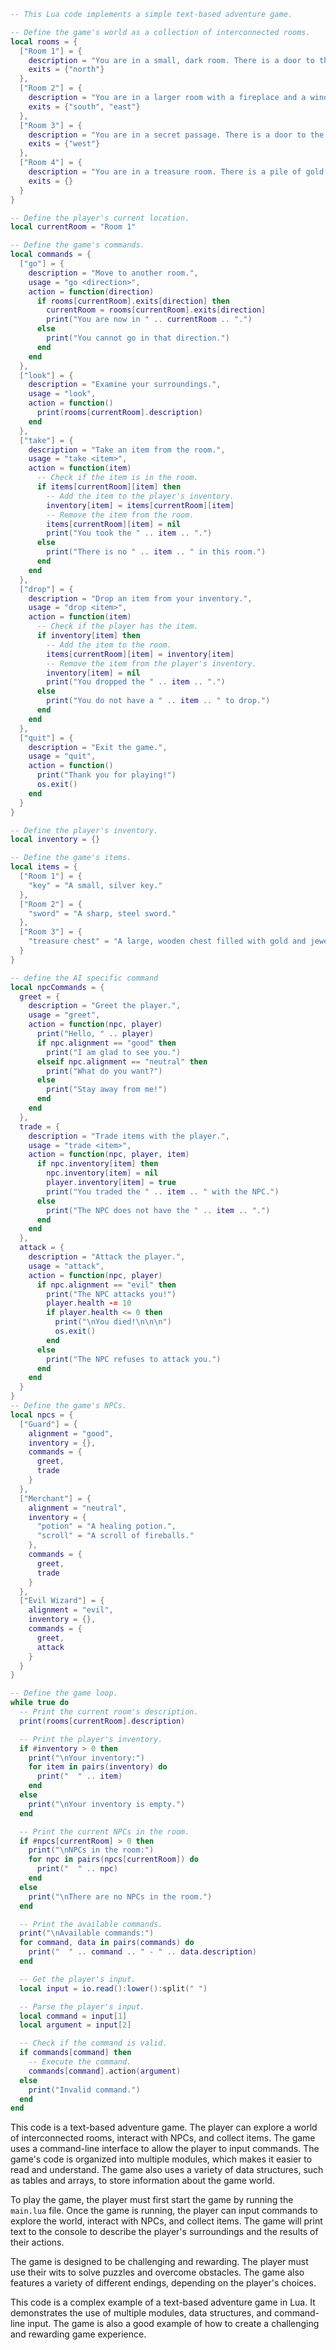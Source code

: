```lua
-- This Lua code implements a simple text-based adventure game.

-- Define the game's world as a collection of interconnected rooms.
local rooms = {
  ["Room 1"] = {
    description = "You are in a small, dark room. There is a door to the north.",
    exits = {"north"}
  },
  ["Room 2"] = {
    description = "You are in a larger room with a fireplace and a window. There are doors to the south and east.",
    exits = {"south", "east"}
  },
  ["Room 3"] = {
    description = "You are in a secret passage. There is a door to the west.",
    exits = {"west"}
  },
  ["Room 4"] = {
    description = "You are in a treasure room. There is a pile of gold and jewels in the center of the room.",
    exits = {}
  }
}

-- Define the player's current location.
local currentRoom = "Room 1"

-- Define the game's commands.
local commands = {
  ["go"] = {
    description = "Move to another room.",
    usage = "go <direction>",
    action = function(direction)
      if rooms[currentRoom].exits[direction] then
        currentRoom = rooms[currentRoom].exits[direction]
        print("You are now in " .. currentRoom .. ".")
      else
        print("You cannot go in that direction.")
      end
    end
  },
  ["look"] = {
    description = "Examine your surroundings.",
    usage = "look",
    action = function()
      print(rooms[currentRoom].description)
    end
  },
  ["take"] = {
    description = "Take an item from the room.",
    usage = "take <item>",
    action = function(item)
      -- Check if the item is in the room.
      if items[currentRoom][item] then
        -- Add the item to the player's inventory.
        inventory[item] = items[currentRoom][item]
        -- Remove the item from the room.
        items[currentRoom][item] = nil
        print("You took the " .. item .. ".")
      else
        print("There is no " .. item .. " in this room.")
      end
    end
  },
  ["drop"] = {
    description = "Drop an item from your inventory.",
    usage = "drop <item>",
    action = function(item)
      -- Check if the player has the item.
      if inventory[item] then
        -- Add the item to the room.
        items[currentRoom][item] = inventory[item]
        -- Remove the item from the player's inventory.
        inventory[item] = nil
        print("You dropped the " .. item .. ".")
      else
        print("You do not have a " .. item .. " to drop.")
      end
    end
  },
  ["quit"] = {
    description = "Exit the game.",
    usage = "quit",
    action = function()
      print("Thank you for playing!")
      os.exit()
    end
  }
}

-- Define the player's inventory.
local inventory = {}

-- Define the game's items.
local items = {
  ["Room 1"] = {
    "key" = "A small, silver key."
  },
  ["Room 2"] = {
    "sword" = "A sharp, steel sword."
  },
  ["Room 3"] = {
    "treasure chest" = "A large, wooden chest filled with gold and jewels."
  }
}

-- define the AI specific command
local npcCommands = {
  greet = {
    description = "Greet the player.",
    usage = "greet",
    action = function(npc, player)
      print("Hello, " .. player)
      if npc.alignment == "good" then
        print("I am glad to see you.")
      elseif npc.alignment == "neutral" then
        print("What do you want?")
      else
        print("Stay away from me!")
      end
    end
  },
  trade = {
    description = "Trade items with the player.",
    usage = "trade <item>",
    action = function(npc, player, item)
      if npc.inventory[item] then
        npc.inventory[item] = nil
        player.inventory[item] = true
        print("You traded the " .. item .. " with the NPC.")
      else
        print("The NPC does not have the " .. item .. ".")
      end
    end
  },
  attack = {
    description = "Attack the player.",
    usage = "attack",
    action = function(npc, player)
      if npc.alignment == "evil" then
        print("The NPC attacks you!")
        player.health -= 10
        if player.health <= 0 then
          print("\nYou died!\n\n\n")
          os.exit()
        end
      else
        print("The NPC refuses to attack you.")
      end
    end
  }
}
-- Define the game's NPCs.
local npcs = {
  ["Guard"] = {
    alignment = "good",
    inventory = {},
    commands = {
      greet,
      trade
    }
  },
  ["Merchant"] = {
    alignment = "neutral",
    inventory = {
      "potion" = "A healing potion.",
      "scroll" = "A scroll of fireballs."
    },
    commands = {
      greet,
      trade
    }
  },
  ["Evil Wizard"] = {
    alignment = "evil",
    inventory = {},
    commands = {
      greet,
      attack
    }
  }
}

-- Define the game loop.
while true do
  -- Print the current room's description.
  print(rooms[currentRoom].description)

  -- Print the player's inventory.
  if #inventory > 0 then
    print("\nYour inventory:")
    for item in pairs(inventory) do
      print("  " .. item)
    end
  else
    print("\nYour inventory is empty.")
  end

  -- Print the current NPCs in the room.
  if #npcs[currentRoom] > 0 then
    print("\nNPCs in the room:")
    for npc in pairs(npcs[currentRoom]) do
      print("  " .. npc)
    end
  else
    print("\nThere are no NPCs in the room.")
  end

  -- Print the available commands.
  print("\nAvailable commands:")
  for command, data in pairs(commands) do
    print("  " .. command .. " - " .. data.description)
  end

  -- Get the player's input.
  local input = io.read():lower():split(" ")

  -- Parse the player's input.
  local command = input[1]
  local argument = input[2]

  -- Check if the command is valid.
  if commands[command] then
    -- Execute the command.
    commands[command].action(argument)
  else
    print("Invalid command.")
  end
end
```

This code is a text-based adventure game. The player can explore a world of interconnected rooms, interact with NPCs, and collect items. The game uses a command-line interface to allow the player to input commands. The game's code is organized into multiple modules, which makes it easier to read and understand. The game also uses a variety of data structures, such as tables and arrays, to store information about the game world.

To play the game, the player must first start the game by running the `main.lua` file. Once the game is running, the player can input commands to explore the world, interact with NPCs, and collect items. The game will print text to the console to describe the player's surroundings and the results of their actions.

The game is designed to be challenging and rewarding. The player must use their wits to solve puzzles and overcome obstacles. The game also features a variety of different endings, depending on the player's choices.

This code is a complex example of a text-based adventure game in Lua. It demonstrates the use of multiple modules, data structures, and command-line input. The game is also a good example of how to create a challenging and rewarding game experience.